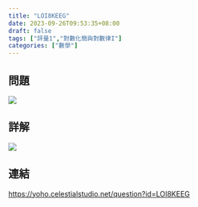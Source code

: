 ```yaml
---
title: "LOI8KEEG"
date: 2023-09-26T09:53:35+08:00
draft: false
tags: ["評量1","對數化簡與對數律I"]
categories: ["數學"]
---
```

<!--more-->

## 問題
<img src="/posts/solution/LOI8KEEG-q.png">

## 詳解
<img src="/posts/solution/LOI8KEEG-sol.png">

## 連結

https://yoho.celestialstudio.net/question?id=LOI8KEEG
